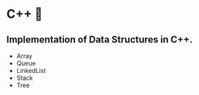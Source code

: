 # C++ :jack_o_lantern: 
## Implementation of Data Structures in C++. 
- Array
- Queue
- LinkedList
- Stack
- Tree
